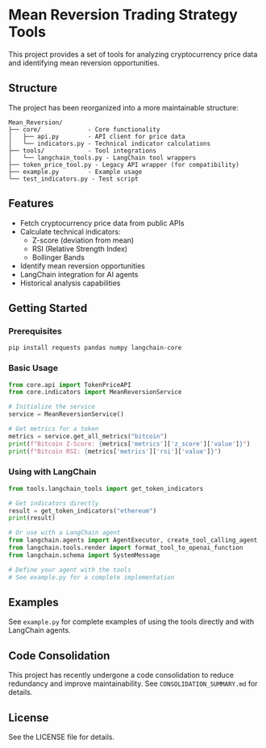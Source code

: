 # Mean Reversion Trading Strategy Tools

This project provides a set of tools for analyzing cryptocurrency price data and identifying mean reversion opportunities.

## Structure

The project has been reorganized into a more maintainable structure:

```
Mean_Reversion/
├── core/             - Core functionality
│   ├── api.py        - API client for price data
│   └── indicators.py - Technical indicator calculations
├── tools/            - Tool integrations
│   └── langchain_tools.py - LangChain tool wrappers
├── token_price_tool.py - Legacy API wrapper (for compatibility)
├── example.py        - Example usage
└── test_indicators.py - Test script
```

## Features

- Fetch cryptocurrency price data from public APIs
- Calculate technical indicators:
  - Z-score (deviation from mean)
  - RSI (Relative Strength Index)
  - Bollinger Bands
- Identify mean reversion opportunities
- LangChain integration for AI agents
- Historical analysis capabilities

## Getting Started

### Prerequisites

```
pip install requests pandas numpy langchain-core
```

### Basic Usage

```python
from core.api import TokenPriceAPI
from core.indicators import MeanReversionService

# Initialize the service
service = MeanReversionService()

# Get metrics for a token
metrics = service.get_all_metrics("bitcoin")
print(f"Bitcoin Z-Score: {metrics['metrics']['z_score']['value']}")
print(f"Bitcoin RSI: {metrics['metrics']['rsi']['value']}")
```

### Using with LangChain

```python
from tools.langchain_tools import get_token_indicators

# Get indicators directly
result = get_token_indicators("ethereum")
print(result)

# Or use with a LangChain agent
from langchain.agents import AgentExecutor, create_tool_calling_agent
from langchain.tools.render import format_tool_to_openai_function
from langchain.schema import SystemMessage

# Define your agent with the tools
# See example.py for a complete implementation
```

## Examples

See `example.py` for complete examples of using the tools directly and with LangChain agents.

## Code Consolidation

This project has recently undergone a code consolidation to reduce redundancy and improve maintainability. See `CONSOLIDATION_SUMMARY.md` for details.

## License

See the LICENSE file for details.